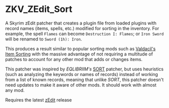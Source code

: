 # ZKV_ZEdit_Sort

A Skyrim zEdit patcher that creates a plugin file from loaded plugins with record names (items, spells, etc.) modified for sorting in the inventory.
For example, the spell `Flames` can become `Destruction I: Flames`; or `Iron Sword` will be renamed to `Sword (1h): Iron`.

This produces a result similar to popular sorting mods such as [Valdacil's Item Sorting](https://www.nexusmods.com/skyrimspecialedition/mods/5224) with the massive advantage of not requiring a multitude of patches to account for any other mod that adds or changes items.

This patcher was inspired by _EQLIBRIIM's_ [SORT](https://www.nexusmods.com/skyrimspecialedition/mods/13622) patcher, but uses heuristics (such as analyzing the keywords or names of records) instead of working from a list of known records, meaning that unlike _SORT_, this patcher doesn't need updates to make it aware of other mods. It should work with almost any mod.

Requires the latest [zEdit](https://github.com/z-edit/zedit) release

